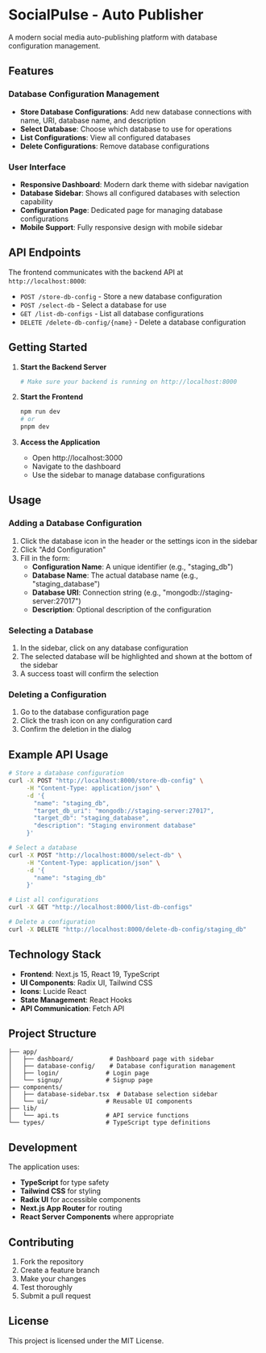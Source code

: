 # SocialPulse - Auto Publisher

A modern social media auto-publishing platform with database configuration management.

## Features

### Database Configuration Management
- **Store Database Configurations**: Add new database connections with name, URI, database name, and description
- **Select Database**: Choose which database to use for operations
- **List Configurations**: View all configured databases
- **Delete Configurations**: Remove database configurations

### User Interface
- **Responsive Dashboard**: Modern dark theme with sidebar navigation
- **Database Sidebar**: Shows all configured databases with selection capability
- **Configuration Page**: Dedicated page for managing database configurations
- **Mobile Support**: Fully responsive design with mobile sidebar

## API Endpoints

The frontend communicates with the backend API at `http://localhost:8000`:

- `POST /store-db-config` - Store a new database configuration
- `POST /select-db` - Select a database for use
- `GET /list-db-configs` - List all database configurations
- `DELETE /delete-db-config/{name}` - Delete a database configuration

## Getting Started

1. **Start the Backend Server**
   ```bash
   # Make sure your backend is running on http://localhost:8000
   ```

2. **Start the Frontend**
   ```bash
   npm run dev
   # or
   pnpm dev
   ```

3. **Access the Application**
   - Open http://localhost:3000
   - Navigate to the dashboard
   - Use the sidebar to manage database configurations

## Usage

### Adding a Database Configuration
1. Click the database icon in the header or the settings icon in the sidebar
2. Click "Add Configuration"
3. Fill in the form:
   - **Configuration Name**: A unique identifier (e.g., "staging_db")
   - **Database Name**: The actual database name (e.g., "staging_database")
   - **Database URI**: Connection string (e.g., "mongodb://staging-server:27017")
   - **Description**: Optional description of the configuration

### Selecting a Database
1. In the sidebar, click on any database configuration
2. The selected database will be highlighted and shown at the bottom of the sidebar
3. A success toast will confirm the selection

### Deleting a Configuration
1. Go to the database configuration page
2. Click the trash icon on any configuration card
3. Confirm the deletion in the dialog

## Example API Usage

```bash
# Store a database configuration
curl -X POST "http://localhost:8000/store-db-config" \
     -H "Content-Type: application/json" \
     -d '{
       "name": "staging_db",
       "target_db_uri": "mongodb://staging-server:27017",
       "target_db": "staging_database",
       "description": "Staging environment database"
     }'

# Select a database
curl -X POST "http://localhost:8000/select-db" \
     -H "Content-Type: application/json" \
     -d '{
       "name": "staging_db"
     }'

# List all configurations
curl -X GET "http://localhost:8000/list-db-configs"

# Delete a configuration
curl -X DELETE "http://localhost:8000/delete-db-config/staging_db"
```

## Technology Stack

- **Frontend**: Next.js 15, React 19, TypeScript
- **UI Components**: Radix UI, Tailwind CSS
- **Icons**: Lucide React
- **State Management**: React Hooks
- **API Communication**: Fetch API

## Project Structure

```
├── app/
│   ├── dashboard/          # Dashboard page with sidebar
│   ├── database-config/    # Database configuration management
│   ├── login/             # Login page
│   └── signup/            # Signup page
├── components/
│   ├── database-sidebar.tsx  # Database selection sidebar
│   └── ui/                # Reusable UI components
├── lib/
│   └── api.ts             # API service functions
└── types/                 # TypeScript type definitions
```

## Development

The application uses:
- **TypeScript** for type safety
- **Tailwind CSS** for styling
- **Radix UI** for accessible components
- **Next.js App Router** for routing
- **React Server Components** where appropriate

## Contributing

1. Fork the repository
2. Create a feature branch
3. Make your changes
4. Test thoroughly
5. Submit a pull request

## License

This project is licensed under the MIT License. 